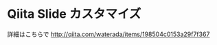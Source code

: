 Qiita Slide カスタマイズ
========================

詳細はこちらで
http://qiita.com/waterada/items/198504c0153a29f7f367
